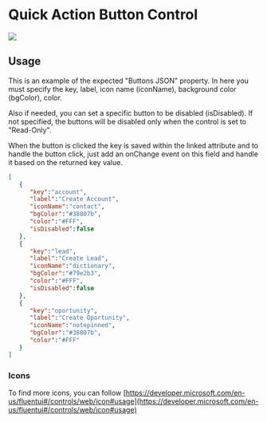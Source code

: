 # Quick Action Button Control

![](https://github.com/novalogica/pcf-action-button/blob/main/screenshots/example.png)


## Usage

This is an example of the expected "Buttons JSON" property. In here you must specify the key, label, icon name (iconName), background color (bgColor), color. 

Also if needed, you can set a specific button to be disabled (isDisabled). If not specified, the buttons will be disabled only when the control is set to "Read-Only".

When the button is clicked the key is saved within the linked attribute and to handle the button click, just add an onChange event on this field and handle it based on the returned key value.


```json
[
   {
      "key":"account",
      "label":"Create Account",
      "iconName":"contact",
      "bgColor":"#38807b",
      "color":"#FFF",
      "isDisabled":false
   },
   {
      "key":"lead",
      "label":"Create Lead",
      "iconName":"dictionary",
      "bgColor":"#79e2b3",
      "color":"#FFF",
      "isDisabled":false
   },
   {
      "key":"oportunity",
      "label":"Create Oportunity",
      "iconName":"notepinned",
      "bgColor":"#38807b",
      "color":"#FFF"
   }
]
```




### Icons
To find more icons, you can follow [https://developer.microsoft.com/en-us/fluentui#/controls/web/icon#usage](https://developer.microsoft.com/en-us/fluentui#/controls/web/icon#usage)